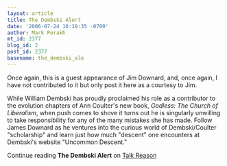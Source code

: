```yaml
---
layout: article
title: The Dembski Alert
date: '2006-07-24 16:19:35 -0700'
author: Mark Perakh
mt_id: 2377
blog_id: 2
post_id: 2377
basename: the_dembski_ale
---
```

Once again, this is a guest appearance of Jim Downard, and, once again, I have not contributed to it but only post it here as a courtesy to Jim. 

While William Dembski has proudly proclaimed his role as a contributor to the evolution chapters of Ann Coulter's new book, _Godless: The Church of Liberalism_, when push comes to shove it turns out he is singularly unwilling to take responsibility for any of the many mistakes she has made.  Follow James Downard as he ventures into the curious world of Dembski/Coulter "scholarship" and learn just how much "descent" one encounters at Dembski's website "Uncommon Descent."

Continue reading **The Dembski Alert** on [Talk Reason](http://www.talkreason.org/articles/alert.cfm)
